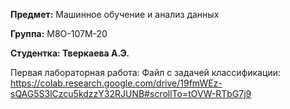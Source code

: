 **Предмет:** Машинное обучение и анализ данных

**Группа:** М8О-107М-20

**Студентка: Тверкаева А.Э.**

Первая лабораторная работа:
Файл с задачей классификации: https://colab.research.google.com/drive/19fmWEz-sQAG5S3lCzcu5kdzzY32RJUNB#scrollTo=tOVW-RTbG7j9
